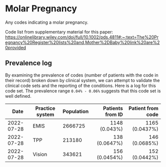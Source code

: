 # Molar Pregnancy

Any codes indicating a molar pregnancy.

Code list from supplementary material for this paper: https://onlinelibrary.wiley.com/doi/full/10.1002/pds.4811#:~:text=The%20Pregnancy%20Register%20lists%20and,Mother%2DBaby%20link%20are%20provided

## Prevalence log

By examining the prevalence of codes (number of patients with the code in their record) broken down by clinical system, we can attempt to validate the clinical code sets and the reporting of the conditions. Here is a log for this code set. The prevalence range `0.04% - 0.06%` suggests that this code set is well defined.

| Date       | Practice system | Population | Patients from ID | Patient from code |
| ---------- | --------------- | ---------- | ---------------: | ----------------: |
| 2022-07-28 | EMIS            | 2666725    | 1148 (0.043%)    | 1165 (0.0437%)    | 
| 2022-07-28 | TPP             | 213180     | 138 (0.0647%)    | 146 (0.0685%)     | 
| 2022-07-28 | Vision          | 343621     | 156 (0.0454%)    | 152 (0.0442%)     | 